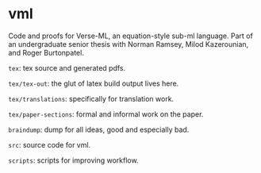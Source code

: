 # vml
Code and proofs for Verse-ML, an equation-style sub-ml language. 
Part of an undergraduate senior thesis with Norman Ramsey, Milod Kazerounian, 
and Roger Burtonpatel. 


`tex`: tex source and generated pdfs. 

`tex/tex-out`: the glut of latex build output lives here. 

`tex/translations`: specifically for translation work. 

`tex/paper-sections`: formal and informal work on the paper. 

`braindump`: dump for all ideas, good and especially bad. 

`src`: source code for vml. 

`scripts`: scripts for improving workflow. 
